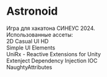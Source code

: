 # Astronoid

 Игра для хакатона СИНЕУС 2024. <br/>
 Использованные ассеты:  <br/> 
 2D Casual UI HD <br/>
 Simple UI Elements  <br/>
 UniRx - Reactive Extensions for Unity  <br/>
 Extenject Dependency Injection IOC  <br/>
 NaughtyAttributes  <br/>
